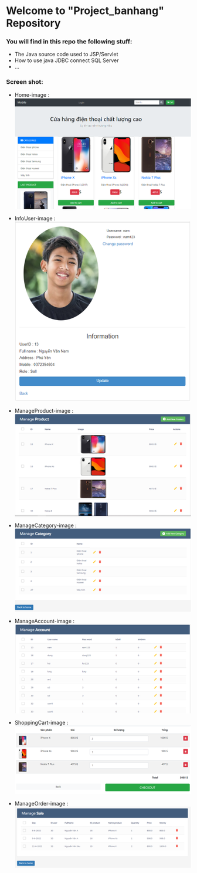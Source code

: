 # Welcome to "Project_banhang" Repository

### You will find in this repo the following stuff:
* The Java source code used to JSP/Servlet
* How to use java JDBC connect SQL Server 
* ...

### Screen shot:
- Home-image :
![home-image](https://github.com/nguoilangchai/Project_banhang/blob/main/images/Home.PNG)
<space><space>

<space><space>
- InfoUser-image :
<space><space>
![InfoUser-image](https://github.com/nguoilangchai/Project_banhang/blob/main/images/InfoUser.PNG)
<space><space>

- ManageProduct-image :
<space><space>
![ManageProduct-image](https://github.com/nguoilangchai/Project_banhang/blob/main/images/ManageProduct.PNG)
<space><space>

- ManageCategory-image :
<space><space>
![ManageCategory-image](https://github.com/nguoilangchai/Project_banhang/blob/main/images/ManageCategory.PNG)
<space><space>

- ManageAccount-image :
<space><space>
![ManageAccount-image](https://github.com/nguoilangchai/Project_banhang/blob/main/images/ManageAccount.PNG)
<space><space>

- ShoppingCart-image :
<space><space>
![ShoppingCart-image](https://github.com/nguoilangchai/Project_banhang/blob/main/images/ShoppingCart.PNG)
<space><space>

- ManageOrder-image :
<space><space>
![ManageOrder-image](https://github.com/nguoilangchai/Project_banhang/blob/main/images/ManageOrder.PNG)
<space><space>
